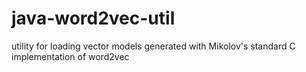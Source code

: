 # java-word2vec-util
utility for loading vector models generated with Mikolov's standard C implementation of word2vec

